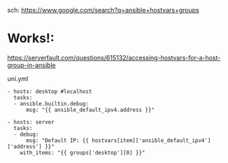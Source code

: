 sch: https://www.google.com/search?q=ansible+hostvars+groups

# Works!:
https://serverfault.com/questions/615132/accessing-hostvars-for-a-host-group-in-ansible

uni.yml
```
- hosts: desktop #localhost
  tasks:
  - ansible.builtin.debug:
      msg: "{{ ansible_default_ipv4.address }}"
  
- hosts: server
  tasks:
  - debug:
      msg: "Default IP: {{ hostvars[item]['ansible_default_ipv4']['address'] }}"
    with_items: "{{ groups['desktop'][0] }}"
```
